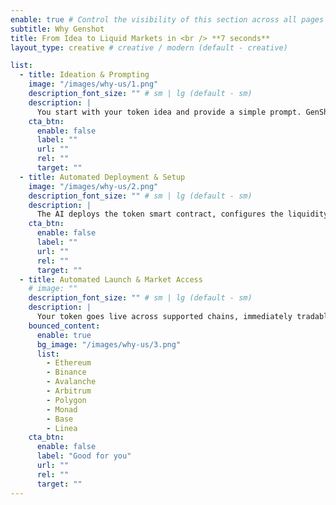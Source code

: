 ```yaml
---
enable: true # Control the visibility of this section across all pages where it is used
subtitle: Why Genshot
title: From Idea to Liquid Markets in <br /> **7 seconds**
layout_type: creative # creative / modern (default - creative)

list:
  - title: Ideation & Prompting
    image: "/images/why-us/1.png"
    description_font_size: "" # sm | lg (default - sm)
    description: |
      You start with your token idea and provide a simple prompt. GenShot’s AI interprets your vision and prepares the token structure automatically.
    cta_btn:
      enable: false
      label: ""
      url: ""
      rel: ""
      target: ""
  - title: Automated Deployment & Setup
    image: "/images/why-us/2.png"
    description_font_size: "" # sm | lg (default - sm)
    description: |
      The AI deploys the token smart contract, configures the liquidity pool, and integrates it with major DEXs — all in a seamless workflow.
    cta_btn:
      enable: false
      label: ""
      url: ""
      rel: ""
      target: ""
  - title: Automated Launch & Market Access
    # image: ""
    description_font_size: "" # sm | lg (default - sm)
    description: |
      Your token goes live across supported chains, immediately tradable and liquid, giving your project instant access to real markets and crypto users.
    bounced_content:
      enable: true
      bg_image: "/images/why-us/3.png"
      list:
        - Ethereum
        - Binance
        - Avalanche
        - Arbitrum
        - Polygon
        - Monad
        - Base
        - Linea
    cta_btn:
      enable: false
      label: "Good for you"
      url: ""
      rel: ""
      target: ""
---
```

